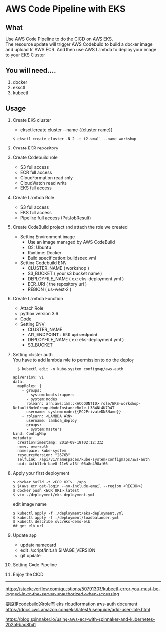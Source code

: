 # AWS Code Pipeline with EKS

## What
Use AWS Code Pipeline to do the CICD on AWS EKS.\
The resource update will trigger AWS Codebuild to build a docker image and upload to AWS ECR. And then use AWS Lambda to deploy your image to your EKS Cluster


## You will need....
1. docker
1. eksctl
1. kubectl


## Usage

1. Create EKS cluster
    - eksctl create cluster --name {{cluster name}}
    ```
    $ eksctl create cluster -N 2 -t t2.small --name workshop
    ```
1. Create ECR repository

1. Create Codebuild role
    - S3 full access
    - ECR full access
    - CloudFormation read only
    - CloudWatch read write
    - EKS full access

1. Create Lambda Role
    - S3 full access
    - EKS full access
    - Pipeline full access (PutJobResult)

1. Create CodeBuild project and attach the role we created
    - Setting Environment image
        - Use an image managed by AWS CodeBuild
        - OS: Ubuntu
        - Runtime: Docker
        - Build specification: buildspec.yml
    - Setting Codebuild ENV
        - CLUSTER_NAME ( workshop )
        - S3_BUCKET ( your s3 bucket name )
        - DEPLOYFILE_NAME ( ex: eks-deployment.yml )
        - ECR_URI  ( the repository uri )
        - REGION ( us-west-2 )

1. Create Lambda Function
    - Attach Role
    - python version 3.6
    - [Code](https://github.com/ivan-lin1993/k8s-lambda-deploy)
    - Setting ENV
        - CLUSTER_NAME
        - API_ENDPOINT : EKS api endpoint
        - DEPLOYFILE_NAME  ( ex: eks-deployment.yml )
        - S3_BUCKET

1. Setting cluster auth    
    You have to add lambda role to permission to do the deploy
    ```
      $ kubectl edit -n kube-system configmap/aws-auth
    ```
    ```
    apiVersion: v1
    data:
      mapRoles: |
        - groups:
          - system:bootstrappers
          - system:nodes
          rolearn: arn:aws:iam::<ACCOUNTID>:role/EKS-workshop-DefaultNodeGroup-NodeInstanceRole-L38WNL4K7D4T
          username: system:node:{{EC2PrivateDNSName}}
        - rolearn: <LAMBDA ARN>
          username: lambda_deploy
          groups:
          - system:masters
    kind: ConfigMap
    metadata:
      creationTimestamp: 2018-09-18T02:12:32Z
      name: aws-auth
      namespace: kube-system
      resourceVersion: "26763"
      selfLink: /api/v1/namespaces/kube-system/configmaps/aws-auth
      uid: 4cfb11eb-bae8-11e8-a13f-06a8e498af66
    ```

1. Apply your first deployment
    ```
    $ docker build -t <ECR URI> ./app
    $ $(aws ecr get-login --no-include-email --region <REGION>)
    $ docker push <ECR URI>:latest
    $ vim ./deployment/eks-deployment.yml
    ```
    edit image name
    ```
    $ kubectl apply -f ./deployment/eks-deployment.yml
    $ kubectl apply -f ./deployment/loadbalancer.yml
    $ kubectl describe svc/eks-demo-elb
    ## get elb url
    ```

1. Update app
    - update namecard
    - edit ./script/init.sh $IMAGE_VERSION
    - git update

1. Setting Code Pipeline

1. Enjoy the CICD


<hr>

https://stackoverflow.com/questions/50791303/kubectl-error-you-must-be-logged-in-to-the-server-unauthorized-when-accessing

要設定codebuild的role有
eks cloudformation 
aws-auth document
https://docs.aws.amazon.com/eks/latest/userguide/add-user-role.html

https://blog.spinnaker.io/using-aws-ecr-with-spinnaker-and-kubernetes-2b2a9bac8bd1